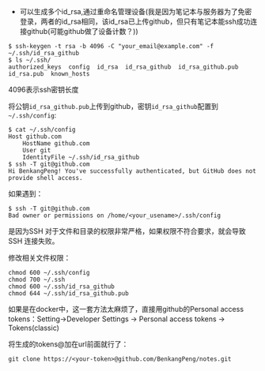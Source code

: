 * 可以生成多个id_rsa,通过重命名管理设备(我是因为笔记本与服务器为了免密登录，两者的id_rsa相同，该id_rsa已上传github，但只有笔记本能ssh成功连接github(可能github做了设备计数？))

```shell
$ ssh-keygen -t rsa -b 4096 -C "your_email@example.com" -f ~/.ssh/id_rsa_github
$ ls ~/.ssh/
authorized_keys  config  id_rsa  id_rsa_github  id_rsa_github.pub  id_rsa.pub  known_hosts
```

4096表示ssh密钥长度

将公钥`id_rsa_github.pub`上传到github，密钥`id_rsa_github`配置到`~/.ssh/config`:

```shell
$ cat ~/.ssh/config 
Host github.com
    HostName github.com
    User git
    IdentityFile ~/.ssh/id_rsa_github
$ ssh -T git@github.com
Hi BenkangPeng! You've successfully authenticated, but GitHub does not provide shell access.
```

如果遇到：

```shell
$ ssh -T git@github.com
Bad owner or permissions on /home/<your_usename>/.ssh/config
```

是因为SSH 对于文件和目录的权限非常严格，如果权限不符合要求，就会导致 SSH 连接失败。

修改相关文件权限：

```shell
chmod 600 ~/.ssh/config
chmod 700 ~/.ssh
chmod 600 ~/.ssh/id_rsa_github
chmod 644 ~/.ssh/id_rsa_github.pub
```



如果是在docker中，这一套方法太麻烦了，直接用github的Personal access tokens：Setting->Developer Settings -> Personal access tokens -> Tokens(classic)

将生成的tokens@加在url前面就行了：

```shell
git clone https://<your-token>@github.com/BenkangPeng/notes.git
```

